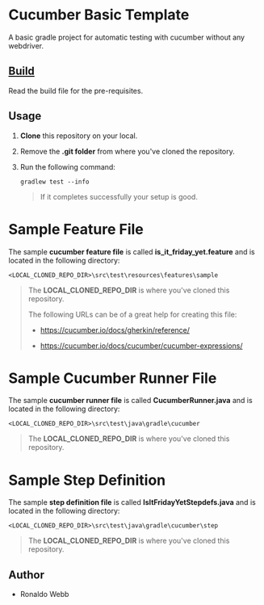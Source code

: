# Cucumber Basic Template

A basic gradle project for automatic testing with cucumber without any webdriver.

## [Build](BUILD.md)

Read the build file for the pre-requisites.

## Usage

1. **Clone** this repository on your local.

2. Remove the **.git folder** from where you've cloned the repository.

3. Run the following command:

   ```
   gradlew test --info
   ```

   > If it completes successfully your setup is good.

# Sample Feature File

The sample **cucumber feature file** is called **is_it_friday_yet.feature** and is located in the following directory:

```
<LOCAL_CLONED_REPO_DIR>\src\test\resources\features\sample
```

> The **LOCAL_CLONED_REPO_DIR** is where you've cloned this repository. 
>
> The following URLs can be of a great help for creating this file:
>
> * https://cucumber.io/docs/gherkin/reference/
>
> * https://cucumber.io/docs/cucumber/cucumber-expressions/ 

# Sample Cucumber Runner File

The sample **cucumber runner file** is called **CucumberRunner.java** and is located in the following directory:

```
<LOCAL_CLONED_REPO_DIR>\src\test\java\gradle\cucumber
```

> The **LOCAL_CLONED_REPO_DIR** is where you've cloned this repository.

# Sample Step Definition

The sample **step definition file** is called **IsItFridayYetStepdefs.java** and is located in the following directory:

```
<LOCAL_CLONED_REPO_DIR>\src\test\java\gradle\cucumber\step
```

> The **LOCAL_CLONED_REPO_DIR** is where you've cloned this repository.

## Author

* Ronaldo Webb
